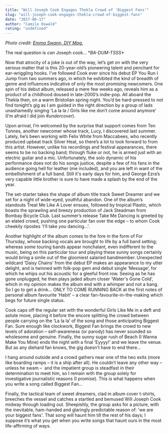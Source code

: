 ```yaml
---
title: "Will Joseph Cook Engages Thekla Crowd of 'Biggest Fans'"
slug: "will-joseph-cook-engages-thekla-crowd-of-biggest-fans"
date: "2017-06-17"
author: "Camilo Oswald"
rating: "undefined"
---
```


_Photo credit: [Emma Swann, DIY Mag.](http://diymag.com/2016/08/28/will-joseph-cook-reading-festival-2016-live-review)_

The real question is _can_ Joseph cook… \*_BA-DUM-TSSS\*_

Now that atrocity of a joke is out of the way, let’s get on with the very serious matter that is this 20-year-old’s pioneering talent and penchant for ear-wriggling hooks. I’ve followed Cook ever since his debut EP You Run I Jump from two summers ago, in which he exhibited the kind of breadth of genre and influences indicative of only the most promising newcomers. One spin of his debut album, released a mere few weeks ago, reveals him as a product of a childhood doused in late-2000’s indie-pop. All aboard the Thekla then, on a warm Bristolian spring night. You’d be hard-pressed to not find tonight’s gig as I am guided in the right direction by a group of lads unashamedly singing 'La la la / Girls like me don’t come around anymore' (I’m afraid I did join _#undercover_).

Upon arrival, I’m welcomed by the surprise that support comes from Ten Tonnes, another newcomer whose track, Lucy, I discovered last summer. Lately, he’s been working with Felix White from Maccabees, who recently produced upbeat track Silver Heat, so there’s a lot to look forward to from this artist. However, unlike his recordings and festival appearances, there seems to be no backing band; through fluke or not, he is armed just with an electric guitar and a mic. Unfortunately, the solo dynamic of his performance does not do his songs justice, despite a few of his fans in the audience going hell for leather (me included), and you are left in want of the embellishment of a full band. Still it's early days for him, and George Ezra’s very capable little brother is sure to have made a splash by the end of the year.

The set-starter takes the shape of album title track Sweet Dreamer and we set for a night of wide-eyed, youthful abandon. One of the album’s standouts Treat Me Like A Lover ensues, followed by tropical Plastic, which boasts the sprawling and breezy production of Jack Steadman from Bombay Bicycle Club. Last summer’s release Take Me Dancing is greeted by an elated crowd, pushing one particular fan over the edge – to whom Cook cheekily ripostes 'I’ll take _you_ dancing…'.

Another highlight of the album comes to the fore in the form of For Thursday, whose backing vocals are brought to life by a full band setting; whereas some touring bands appear nonchalant, even indifferent to the music, being on this particular tour and playing these sunny songs certainly would bring a smile out of the gloomiest salaried bandmember. Unexpected wildcard ‘Daisy Chains’ from the debut EP makes an appearance to my utter delight, and is twinned with folk-pop gem and debut single ‘Message’, for which he whips out his acoustic for a gleeful front row. Seeing as he has gone unplugged, he then plays jaded album closer ‘Water's Gone Cold’, which in my opinion makes the album end with a whimper and not a bang. So I go to get a drink… ONLY TO COME RUNNING BACK at the first notes of personal album favourite ‘Habit’ – a clear fan-favourite-in-the-making which begs for future single status.

Cook caps off the regular set with the wonderful Girls Like Me in a deft and astute move, placing it before the encore splitting the crowd between people carrying on the ‘La la la’ of the song and those anticipating Biggest Fan. Sure enough like clockwork, Biggest Fan brings the crowd to new levels of adoration – self-awareness (or parody) has never sounded so wholesome and genuine. Finally, the sunny sugar rush of Beach (I Wanna Make You Mine) ends the night with a final ‘Eyyyy!’ and we leave the venue. But as any diehard fan knows, the gig doesn’t have to end there…

I hang around outside and a crowd gathers near one of the two exits (more like boarding ramps – it is a ship after all). He couldn’t leave any other way – unless he swam –  and the impatient group is steadfast in their determination to meet him, so I remain with the group solely for investigative journalistic reasons (I promise). This is what happens when you write a song called Biggest Fan…

Finally, the tactical team of sweet dreamers, clad in album cover t-shirts, breeches the vessel and catches a startled and bemused Will Joseph Cook midway through loading out. Sheepishly, the group asks for a picture, with the inevitable, ham-handed and glaringly predictable reason of: 'we are your biggest fans'. That song will haunt him till the rest of his days; I suppose it’s what you get when you write songs that haunt ours in the most life-affirming of ways.
